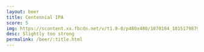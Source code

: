 ```yaml
---
layout: beer
title: Centennial IPA
score: 5
img: https://scontent.xx.fbcdn.net/v/t1.0-0/p480x480/1070104_10151798797103745_60498930_n.jpg?oh=b2aed0d5ddb64adf73861edfb5379097&oe=588BC29F
desc: Slightly too strong
permalink: /beer/:title.html
---
```

